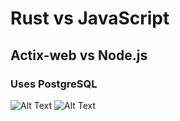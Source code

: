 # Rust vs JavaScript 
## Actix-web vs Node.js
### Uses PostgreSQL

![Alt Text](https://tenor.com/view/ferris-clap-mp4-3d-cheer-gif-26403801)
![Alt Text](https://media.giphy.com/media/vFKqnCdLPNOKc/giphy.gif)